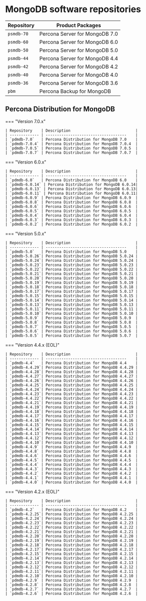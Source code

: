 # MongoDB software repositories

| Repository    | Product Packages                        |
| ------------- | ------------------------------------    |
| `psmdb-70`    | Percona Server for MongoDB 7.0          |
| `psmdb-60`    | Percona Server for MongoDB 6.0          |
| `psmdb-50`    | Percona Server for MongoDB 5.0          |
| `psmdb-44`    | Percona Server for MongoDB 4.4          |
| `psmdb-42`    | Percona Server for MongoDB 4.2          |
| `psmdb-40`    | Percona Server for MongoDB 4.0          |
| `psmdb-36`    | Percona Server for MongoDB 3.6          |
| `pbm`         | Percona Backup for MongoDB              |

## Percona Distribution for MongoDB 

=== "Version 7.0.x"

    | Repository    | Description                             |
    | ------------- | ------------------------------------    |
    | `pdmdb-7.0`   | Percona Distribution for MongoDB 7.0    |
    | `pdmdb-7.0.4` | Percona Distribution for MongoDB 7.0.4  |
    | `pdmdb-7.0.5` | Percona Distribution for MongoDB 7.0.5  |
    | `pdmdb-7.0.7` | Percona Distribution for MongoDB 7.0.7  |
    

=== "Version 6.0.x"

    | Repository    | Description                             |
    | ------------- | ------------------------------------    |
    | `pdmdb-6.0`   | Percona Distribution for MongoDB 6.0    |
    | `pdmdb-6.0.14` | Percona Distribution for MongoDB 6.0.14|
    | `pdmdb-6.0.13` | Percona Distribution for MongoDB 6.0.13|
    | `pdmdb-6.0.11` | Percona Distribution for MongoDB 6.0.11|
    | `pdmdb-6.0.9` | Percona Distribution for MongoDB 6.0.9  |
    | `pdmdb-6.0.8` | Percona Distribution for MongoDB 6.0.8  |
    | `pdmdb-6.0.6` | Percona Distribution for MongoDB 6.0.6  |
    | `pdmdb-6.0.5` | Percona Distribution for MongoDB 6.0.5  |
    | `pdmdb-6.0.4` | Percona Distribution for MongoDB 6.0.4  |
    | `pdmdb-6.0.3` | Percona Distribution for MongoDB 6.0.3  |
    | `pdmdb-6.0.2` | Percona Distribution for MongoDB 6.0.2  |

=== "Version 5.0.x"

    | Repository    | Description                             |
    | ------------- | ------------------------------------    |
    | `pdmdb-5.0`   | Percona Distribution for MongoDB 5.0    |
    | `pdmdb-5.0.26`| Percona Distribution for MongoDB 5.0.24 |
    | `pdmdb-5.0.24`| Percona Distribution for MongoDB 5.0.24 |
    | `pdmdb-5.0.23`| Percona Distribution for MongoDB 5.0.23 |
    | `pdmdb-5.0.22`| Percona Distribution for MongoDB 5.0.22 |
    | `pdmdb-5.0.21`| Percona Distribution for MongoDB 5.0.21 |
    | `pdmdb-5.0.20`| Percona Distribution for MongoDB 5.0.20 |
    | `pdmdb-5.0.19`| Percona Distribution for MongoDB 5.0.19 |
    | `pdmdb-5.0.18`| Percona Distribution for MongoDB 5.0.18 |
    | `pdmdb-5.0.17`| Percona Distribution for MongoDB 5.0.17 |
    | `pdmdb-5.0.15`| Percona Distribution for MongoDB 5.0.15 |
    | `pdmdb-5.0.14`| Percona Distribution for MongoDB 5.0.14 |
    | `pdmdb-5.0.13`| Percona Distribution for MongoDB 5.0.13 |
    | `pdmdb-5.0.11`| Percona Distribution for MongoDB 5.0.11 |
    | `pdmdb-5.0.10`| Percona Distribution for MongoDB 5.0.10 |
    | `pdmdb-5.0.9` | Percona Distribution for MongoDB 5.0.9  |
    | `pdmdb-5.0.8` | Percona Distribution for MongoDB 5.0.8  |      
    | `pdmdb-5.0.7` | Percona Distribution for MongoDB 5.0.5  |
    | `pdmdb-5.0.6` | Percona Distribution for MongoDB 5.0.6  |
    | `pdmdb-5.0.5` | Percona Distribution for MongoDB 5.0.7  |

=== "Version 4.4.x (EOL)"

    | Repository    | Description                             |
    | ------------- | ------------------------------------    |
    | `pdmdb-4.4`   | Percona Distribution for MongoDB 4.4    |
    | `pdmdb-4.4.29`| Percona Distribution for MongoDB 4.4.29 |
    | `pdmdb-4.4.28`| Percona Distribution for MongoDB 4.4.28 |
    | `pdmdb-4.4.27`| Percona Distribution for MongoDB 4.4.27 |
    | `pdmdb-4.4.26`| Percona Distribution for MongoDB 4.4.26 |
    | `pdmdb-4.4.25`| Percona Distribution for MongoDB 4.4.25 |
    | `pdmdb-4.4.24`| Percona Distribution for MongoDB 4.4.24 |
    | `pdmdb-4.4.23`| Percona Distribution for MongoDB 4.4.23 |
    | `pdmdb-4.4.22`| Percona Distribution for MongoDB 4.4.22 |
    | `pdmdb-4.4.21`| Percona Distribution for MongoDB 4.4.21 |
    | `pdmdb-4.4.19`| Percona Distribution for MongoDB 4.4.19 |
    | `pdmdb-4.4.18`| Percona Distribution for MongoDB 4.4.18 |
    | `pdmdb-4.4.17`| Percona Distribution for MongoDB 4.4.17 |
    | `pdmdb-4.4.16`| Percona Distribution for MongoDB 4.4.16 |
    | `pdmdb-4.4.15`| Percona Distribution for MongoDB 4.4.15 |
    | `pdmdb-4.4.14`| Percona Distribution for MongoDB 4.4.14 |
    | `pdmdb-4.4.13`| Percona Distribution for MongoDB 4.4.13 |
    | `pdmdb-4.4.12`| Percona Distribution for MongoDB 4.4.12 |
    | `pdmdb-4.4.10`| Percona Distribution for MongoDB 4.4.10 |
    | `pdmdb-4.4.9` | Percona Distribution for MongoDB 4.4.9  |
    | `pdmdb-4.4.8` | Percona Distribution for MongoDB 4.4.8  |
    | `pdmdb-4.4.6` | Percona Distribution for MongoDB 4.4.6  |
    | `pdmdb-4.4.5` | Percona Distribution for MongoDB 4.4.5  |
    | `pdmdb-4.4.4` | Percona Distribution for MongoDB 4.4.4  |
    | `pdmdb-4.4.3` | Percona Distribution for MongoDB 4.4.3  |
    | `pdmdb-4.4.2` | Percona Distribution for MongoDB 4.4.2  |
    | `pdmdb-4.4.1` | Percona Distribution for MongoDB 4.4.1  |
    | `pdmdb-4.4.0` | Percona Distribution for MongoDB 4.4.0  |
        
=== "Version 4.2.x (EOL)"

    | Repository    | Description                             |
    | ------------- | ------------------------------------    |
    | `pdmdb-4.2`   | Percona Distribution for MongoDB 4.2    |
    | `pdmdb-4.2.25`| Percona Distribution for MongoDB 4.2.25 |
    | `pdmdb-4.2.24`| Percona Distribution for MongoDB 4.2.24 |
    | `pdmdb-4.2.23`| Percona Distribution for MongoDB 4.2.23 |
    | `pdmdb-4.2.22`| Percona Distribution for MongoDB 4.2.22 |
    | `pdmdb-4.2.21`| Percona Distribution for MongoDB 4.2.21 |
    | `pdmdb-4.2.20`| Percona Distribution for MongoDB 4.2.20 |
    | `pdmdb-4.2.19`| Percona Distribution for MongoDB 4.2.19 |
    | `pdmdb-4.2.18`| Percona Distribution for MongoDB 4.2.18 |
    | `pdmdb-4.2.17`| Percona Distribution for MongoDB 4.2.17 |
    | `pdmdb-4.2.15`| Percona Distribution for MongoDB 4.2.15 |
    | `pdmdb-4.2.14`| Percona Distribution for MongoDB 4.2.14 |
    | `pdmdb-4.2.13`| Percona Distribution for MongoDB 4.2.13 |
    | `pdmdb-4.2.12`| Percona Distribution for MongoDB 4.2.12 |
    | `pdmdb-4.2.11`| Percona Distribution for MongoDB 4.2.11 |
    | `pdmdb-4.2.10`| Percona Distribution for MongoDB 4.2.10 |
    | `pdmdb-4.2.9` | Percona Distribution for MongoDB 4.2.9  |
    | `pdmdb-4.2.8` | Percona Distribution for MongoDB 4.2.8  |
    | `pdmdb-4.2.7` | Percona Distribution for MongoDB 4.2.7  |
    | `pdmdb-4.2.6` | Percona Distribution for MongoDB 4.2.6  |

